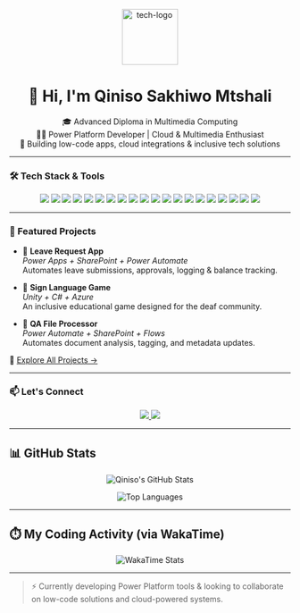 <p align="center">
  <img src="https://images.pexels.com/photos/546819/pexels-photo-546819.jpeg" width="100" alt="tech-logo" />
</p>

<h1 align="center">👋 Hi, I'm Qiniso Sakhiwo Mtshali</h1>

<p align="center">
  🎓 Advanced Diploma in Multimedia Computing <br />
  👨‍💻 Power Platform Developer | Cloud & Multimedia Enthusiast <br />
  🧠 Building low-code apps, cloud integrations & inclusive tech solutions
</p>

---

### 🛠️ Tech Stack & Tools

<p align="center">
  <!-- Power Platform -->
  <img src="https://img.shields.io/badge/Power%20Apps-742774?style=for-the-badge&logo=powerapps&logoColor=white" />
  <img src="https://img.shields.io/badge/Power%20Automate-0078D4?style=for-the-badge&logo=powerautomate&logoColor=white" />
  <img src="https://img.shields.io/badge/Dynamics%20365-002050?style=for-the-badge&logo=microsoft-dynamics&logoColor=white" />

  <!-- Cloud -->
  <img src="https://img.shields.io/badge/Azure-0089D6?style=for-the-badge&logo=microsoftazure&logoColor=white" />
  <img src="https://img.shields.io/badge/AWS-232F3E?style=for-the-badge&logo=amazon-aws&logoColor=white" />

  <!-- Web -->
  <img src="https://img.shields.io/badge/HTML5-E34F26?style=for-the-badge&logo=html5&logoColor=white" />
  <img src="https://img.shields.io/badge/CSS3-1572B6?style=for-the-badge&logo=css3&logoColor=white" />
  <img src="https://img.shields.io/badge/React-20232A?style=for-the-badge&logo=react&logoColor=61DAFB" />
  <img src="https://img.shields.io/badge/Next.js-000000?style=for-the-badge&logo=next.js&logoColor=white" />
  <img src="https://img.shields.io/badge/Tailwind-38B2AC?style=for-the-badge&logo=tailwind-css&logoColor=white" />

  <!-- Programming -->
  <img src="https://img.shields.io/badge/Python-3776AB?style=for-the-badge&logo=python&logoColor=white" />
  <img src="https://img.shields.io/badge/JavaScript-F7DF1E?style=for-the-badge&logo=javascript&logoColor=black" />
  <img src="https://img.shields.io/badge/C%23-239120?style=for-the-badge&logo=c-sharp&logoColor=white" />
  <img src="https://img.shields.io/badge/C++-00599C?style=for-the-badge&logo=c%2B%2B&logoColor=white" />
  <img src="https://img.shields.io/badge/Java-ED8B00?style=for-the-badge&logo=java&logoColor=white" />

  <!-- Tools -->
  <img src="https://img.shields.io/badge/Git-F05032?style=for-the-badge&logo=git&logoColor=white" />
  <img src="https://img.shields.io/badge/GitHub-181717?style=for-the-badge&logo=github&logoColor=white" />
  <img src="https://img.shields.io/badge/Unity-000000?style=for-the-badge&logo=unity&logoColor=white" />
  <img src="https://img.shields.io/badge/Figma-F24E1E?style=for-the-badge&logo=figma&logoColor=white" />
  <img src="https://img.shields.io/badge/Adobe-FF0000?style=for-the-badge&logo=adobe&logoColor=white" />
</p>

---

### 🚀 Featured Projects

- 🔷 **Leave Request App**  
  *Power Apps + SharePoint + Power Automate*  
  Automates leave submissions, approvals, logging & balance tracking.

- 🤟 **Sign Language Game**  
  *Unity + C# + Azure*  
  An inclusive educational game designed for the deaf community.

- 📁 **QA File Processor**  
  *Power Automate + SharePoint + Flows*  
  Automates document analysis, tagging, and metadata updates.

🔗 [Explore All Projects →](https://github.com/qinisomtshali?tab=repositories)

---

### 📫 Let's Connect

<p align="center">
  <a href="https://linkedin.com/in/qiniso-mtshali-532394173" target="_blank">
    <img src="https://img.shields.io/badge/LinkedIn-blue?style=for-the-badge&logo=linkedin&logoColor=white" />
  </a>
  <a href="https://qiniso-power-showcase.vercel.app" target="_blank">
    <img src="https://img.shields.io/badge/Portfolio-111111?style=for-the-badge&logo=vercel&logoColor=white" />
  </a>
</p>

---

## 📊 GitHub Stats

<p align="center">
  <img src="https://github-readme-stats.vercel.app/api?username=qinisomtshali&show_icons=true&theme=default&count_private=true" alt="Qiniso's GitHub Stats" />
</p>

<p align="center">
  <img src="https://github-readme-stats.vercel.app/api/top-langs/?username=qinisomtshali&layout=compact&theme=default" alt="Top Languages" />
</p>

---

## ⏱️ My Coding Activity (via WakaTime)

<p align="center">
  <img src="https://github-readme-stats.vercel.app/api/wakatime?username=YOUR_USERNAME_HERE&theme=default&hide_border=false" alt="WakaTime Stats" />
</p>

---

> ⚡ Currently developing Power Platform tools & looking to collaborate on low-code solutions and cloud-powered systems.
